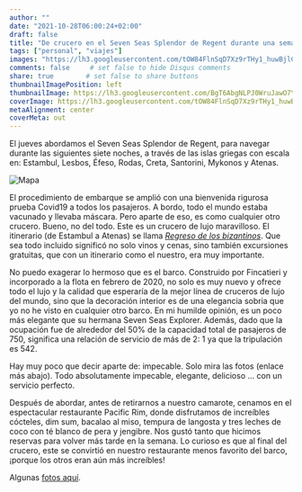 ```yaml
---
author: ""
date: "2021-10-28T06:00:24+02:00"
draft: false
title: "De crucero en el Seven Seas Splendor de Regent durante una semana"
tags: ["personal", "viajes"]
images: "https://lh3.googleusercontent.com/tOW84FlnSqD7Xz9rTHy1_huwBjlC8ZWXT4m0TyOzt0bZvWkYolz84Z-01PmmmjDrmML7v_fbF4ABFWdGcr4YrEt1U4rHQxdIpIf1s5vHuqZt48FBYUpYYZQoO_QyZtLzLkCySLa1Y6U=w1920-h1080"
comments: false     # set false to hide Disqus comments
share: true        # set false to share buttons
thumbnailImagePosition: left
thumbnailImage: https://lh3.googleusercontent.com/BgT6AbgNLPJ0WruJawO7YfNcUYF-JEugDE5YpGik8ZVi8_Xnwh5zYOhYIihggHu_O6jZvcQ-2XDLqSWNLNace0gZDJYCBwLSxQYz7RIU7jvhKiMnmCFxAIkNMqSnQDM7_v08shsJBmM=w1920-h1080
coverImage: https://lh3.googleusercontent.com/tOW84FlnSqD7Xz9rTHy1_huwBjlC8ZWXT4m0TyOzt0bZvWkYolz84Z-01PmmmjDrmML7v_fbF4ABFWdGcr4YrEt1U4rHQxdIpIf1s5vHuqZt48FBYUpYYZQoO_QyZtLzLkCySLa1Y6U=w1920-h1080
metaAlignment: center
coverMeta: out
---
```


El jueves abordamos el Seven Seas Splendor de Regent, para navegar durante las siguientes siete noches, a través de las islas griegas con escala en: Estambul, Lesbos, Éfeso, Rodas, Creta, Santorini, Mykonos y Atenas.

<!--more-->

![Mapa](https://deluxecruises.com/images/regent-seven-seas-splendor-cruises-SPL211028.jpg)

El procedimiento de embarque se amplió con una bienvenida rigurosa prueba Covid19 a todos los pasajeros. A bordo, todo el mundo estaba vacunado y llevaba máscara. Pero aparte de eso, es como cualquier otro crucero. Bueno, no del todo. Este es un crucero de lujo maravilloso. El itinerario (de Estambul a Atenas) se llama *[Regreso de los bizantinos](https://www.rssc.com/cruises?pastVoyage=SPL211028)*. Que sea todo incluido significó no solo vinos y cenas, sino también excursiones gratuitas, que con un itinerario como el nuestro, era muy importante.

No puedo exagerar lo hermoso que es el barco. Construido por Fincatieri y incorporado a la flota en febrero de 2020, no solo es muy nuevo y ofrece todo el lujo y la calidad que esperaría de la mejor línea de cruceros de lujo del mundo, sino que la decoración interior es de una elegancia sobria que yo no he visto en cualquier otro barco. En mi humilde opinión, es un poco más elegante que su hermana Seven Seas Explorer. Además, dado que la ocupación fue de alrededor del 50% de la capacidad total de pasajeros de 750, significa una relación de servicio de más de 2: 1 ya que la tripulación es 542.

Hay muy poco que decir aparte de: impecable. Solo mira las fotos (enlace más abajo). Todo absolutamente impecable, elegante, delicioso ... con un servicio perfecto.

Después de abordar, antes de retirarnos a nuestro camarote, cenamos en el espectacular restaurante Pacific Rim, donde disfrutamos de increíbles cócteles, dim sum, bacalao al miso, tempura de langosta y tres leches de coco con té blanco de pera y jengibre. Nos gustó tanto que hicimos reservas para volver más tarde en la semana. Lo curioso es que al final del crucero, este se convirtió en nuestro restaurante menos favorito del barco, ¡porque los otros eran aún más increíbles!

Algunas [fotos aquí](https://photos.app.goo.gl/xYXCuP1h2iHovzEL8).
